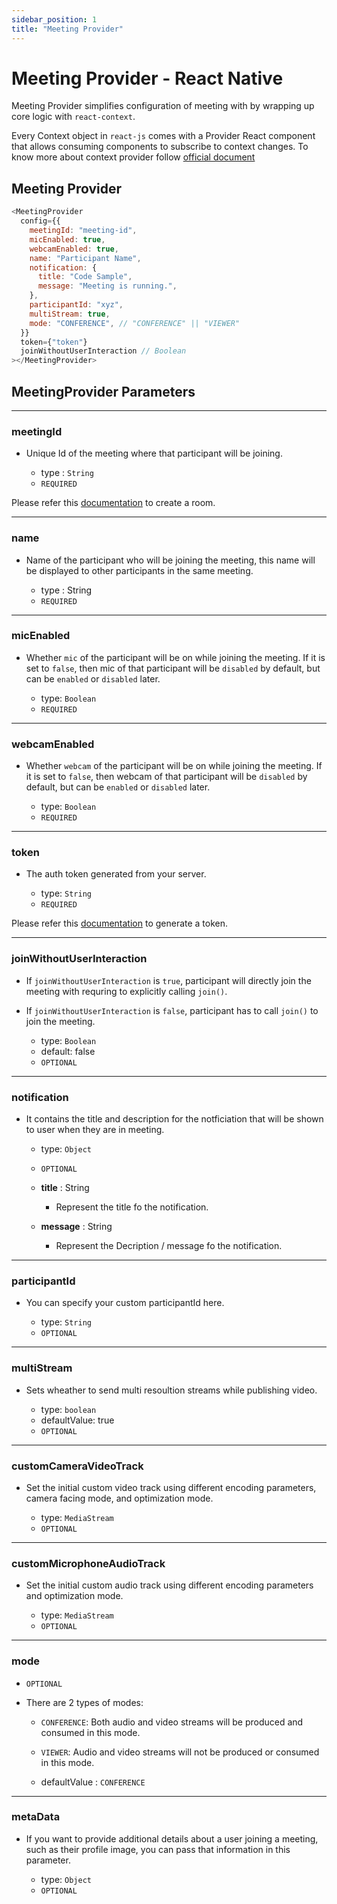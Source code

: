 ```yaml
---
sidebar_position: 1
title: "Meeting Provider"
---
```


# Meeting Provider - React Native

Meeting Provider simplifies configuration of meeting with by wrapping up core logic with `react-context`.

Every Context object in `react-js` comes with a Provider React component that allows consuming components to subscribe to context changes. To know more about context provider follow <a href="https://reactjs.org/docs/context.html#contextprovider">official document</a>

## Meeting Provider

```js title="Meeting Provider"
<MeetingProvider
  config={{
    meetingId: "meeting-id",
    micEnabled: true,
    webcamEnabled: true,
    name: "Participant Name",
    notification: {
      title: "Code Sample",
      message: "Meeting is running.",
    },
    participantId: "xyz",
    multiStream: true,
    mode: "CONFERENCE", // "CONFERENCE" || "VIEWER"
  }}
  token={"token"}
  joinWithoutUserInteraction // Boolean
></MeetingProvider>
```

## MeetingProvider Parameters

---

### meetingId

- Unique Id of the meeting where that participant will be joining.

  - type : `String`
  - `REQUIRED`

Please refer this [documentation](/api-reference/realtime-communication/create-room) to create a room.

---

### name

- Name of the participant who will be joining the meeting, this name will be displayed to other participants in the same meeting.

  - type : String
  - `REQUIRED`

---

### micEnabled

- Whether `mic` of the participant will be on while joining the meeting. If it is set to `false`, then mic of that participant will be `disabled` by default, but can be `enabled` or `disabled` later.

  - type: `Boolean`
  - `REQUIRED`

---

### webcamEnabled

- Whether `webcam` of the participant will be on while joining the meeting. If it is set to `false`, then webcam of that participant will be `disabled` by default, but can be `enabled` or `disabled` later.

  - type: `Boolean`
  - `REQUIRED`

---

### token

- The auth token generated from your server.

  - type: `String`
  - `REQUIRED`

Please refer this [documentation](/api-reference/realtime-communication/intro) to generate a token.

---

### joinWithoutUserInteraction

- If `joinWithoutUserInteraction` is `true`, participant will directly join the meeting with requring to explicitly calling `join()`.

- If `joinWithoutUserInteraction` is `false`, participant has to call `join()` to join the meeting.

  - type: `Boolean`
  - default: false
  - `OPTIONAL`

---

### notification

- It contains the title and description for the notficiation that will be shown to user when they are in meeting.

  - type: `Object`
  - `OPTIONAL`

  - **title** : String

    - Represent the title fo the notification.

  - **message** : String
    - Represent the Decription / message fo the notification.

---

### participantId

- You can specify your custom participantId here.

  - type: `String`
  - `OPTIONAL`

---

### multiStream

- Sets wheather to send multi resoultion streams while publishing video.

  - type: `boolean`
  - defaultValue: true
  - `OPTIONAL`

---

### customCameraVideoTrack

- Set the initial custom video track using different encoding parameters, camera facing mode, and optimization mode.

  - type: `MediaStream`
  - `OPTIONAL`

---

### customMicrophoneAudioTrack

- Set the initial custom audio track using different encoding parameters and optimization mode.

  - type: `MediaStream`
  - `OPTIONAL`

---

### mode

- `OPTIONAL`

- There are 2 types of modes:

  - `CONFERENCE`: Both audio and video streams will be produced and consumed in this mode.
  - `VIEWER`: Audio and video streams will not be produced or consumed in this mode.

  - defaultValue : `CONFERENCE`

---

### metaData

- If you want to provide additional details about a user joining a meeting, such as their profile image, you can pass that information in this parameter.

  - type: `Object`
  - `OPTIONAL`
